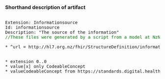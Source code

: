 ### Shorthand description of artifact

<pre>

Extension: Informationsource
Id: informationsource
Description: "The source of the information"
<div style='color:green'>//These files were generated by a script from a model at NzNHIPatient.dateOfDeath.source</div>
* ^url = http://hl7.org.nz/fhir/StructureDefinition/informationsource


* extension 0..0
* value[x] only CodeableConcept
* valueCodeableConcept from https://standards.digital.health.nz/fhir/ValueSet/informationsource (preferred)


</pre>